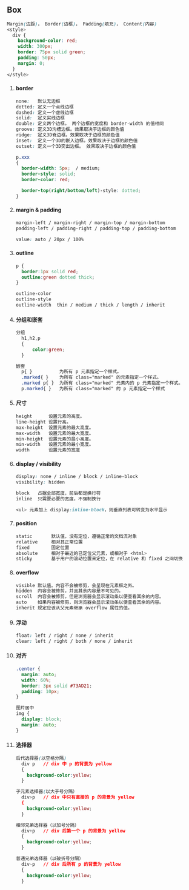 ## Box

```css
Margin(边距)， Border(边框)， Padding(填充)， Content(内容)
<style>
  div {
    background-color: red;
    width: 300px;
    border: 75px solid green;
    padding: 50px;
    margin: 0;
  }
</style>
```



1. #### border

   ```css
   none:   默认无边框
   dotted: 定义一个点线边框
   dashed: 定义一个虚线边框
   solid:  定义实线边框
   double: 定义两个边框。 两个边框的宽度和 border-width 的值相同
   groove: 定义3D沟槽边框。效果取决于边框的颜色值
   ridge:  定义3D脊边框。效果取决于边框的颜色值
   inset:  定义一个3D的嵌入边框。效果取决于边框的颜色值
   outset: 定义一个3D突出边框。 效果取决于边框的颜色值
   
   p.xxx
   {
     border-width: 5px;  / medium;
     border-style: solid;
     border-color: red;
   
     border-top(right/bottom/left)-style: dotted;
   }
   ```

   

2. #### margin & padding

   ```css
   margin-left / margin-right / margin-top / margin-bottom
   padding-left / padding-right / padding-top / padding-bottom
   
   value: auto / 20px / 100%
   ```

   

3. #### outline

   ```css
   p {
     border:1px solid red;
     outline:green dotted thick;
   }
   
   outline-color
   outline-style
   outline-width  thin / medium / thick / length / inherit
   ```

   

4. #### 分组和嵌套

   ```css
   分组
     h1,h2,p
     {
         color:green;
     }
   
   嵌套
     p{ }          为所有 p 元素指定一个样式。
     .marked{ }    为所有 class="marked" 的元素指定一个样式。
     .marked p{ }  为所有 class="marked" 元素内的 p 元素指定一个样式。
     p.marked{ }   为所有 class="marked" 的 p 元素指定一个样式
   ```

   

5. #### 尺寸

   ```css
   height      设置元素的高度。
   line-height 设置行高。
   max-height  设置元素的最大高度。
   max-width   设置元素的最大宽度。
   min-height  设置元素的最小高度。
   min-width   设置元素的最小宽度。
   width       设置元素的宽度
   ```

   

6. #### display / visibility

   ```css
   display: none / inline / block / inline-block
   visibility: hidden
   
   block   占据全部宽度，前后都是换行符
   inline  只需要必要的宽度，不强制换行
   
   <ul> 元素加上 display:inline-block，则垂直列表可转变为水平显示
   ```

   

7. #### position

   ```css
   static		默认值，没有定位，遵循正常的文档流对象
   relative 	相对其正常位置
   fixed    	固定位置
   absolute 	相对于最近的已定位父元素，或相对于 <html>
   sticky   	基于用户的滚动位置来定位，在 relative 和 fixed 之间切换
   ```

   

8. #### overflow

   ```css
   visible 默认值。内容不会被修剪，会呈现在元素框之外。
   hidden  内容会被修剪，并且其余内容是不可见的。
   scroll  内容会被修剪，但是浏览器会显示滚动条以便查看其余的内容。
   auto    如果内容被修剪，则浏览器会显示滚动条以便查看其余的内容。
   inherit 规定应该从父元素继承 overflow 属性的值。
   ```

   

9. #### 浮动

   ```css
   float: left / right / none / inherit
   clear: left / right / both / none / inherit
   ```

   

10. #### 对齐

    ```css
    .center {
      margin: auto;
      width: 60%;
      border: 3px solid #73AD21;
      padding: 10px;
    }
    
    图片居中
    img {
      display: block;
      margin: auto;
    }
    ```

    

11. #### 选择器

    ```css
    后代选择器(以空格分隔)
      div p   // div 中 p 的背景为 yellow
      {
        background-color:yellow;
      }
    
    子元素选择器(以大于号分隔）
      div>p   // div 中只有直接的 p 的背景为 yellow
      {
        background-color:yellow;
      }
    
    相邻兄弟选择器（以加号分隔）
      div+p   // div 后第一个 p 的背景为 yellow
      {
        background-color:yellow;
      }
    
    普通兄弟选择器（以破折号分隔）
      div~p   // div 后所有 p 的背景为 yellow
      {
        background-color:yellow;
      }
    ```

    

